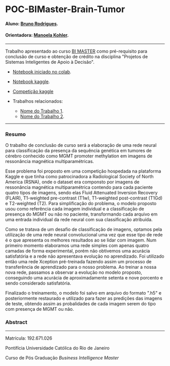 <!-- antes de enviar a versão final, solicitamos que todos os comentários, colocados para orientação ao aluno, sejam removidos do arquivo -->

# POC-BIMaster-Brain-Tumor

#### Aluno: [Bruno Rodrigues](https://github.com/brunorfo).
#### Orientadora: [Manoela Kohler](https://github.com/manoelakohler).

---

Trabalho apresentado ao curso [BI MASTER](https://ica.puc-rio.ai/bi-master) como pré-requisito para conclusão de curso e obtenção de crédito na disciplina "Projetos de Sistemas Inteligentes de Apoio à Decisão".

- [Notebook iniciado no colab](https://github.com/brunorfo/POC-BIMaster-Brain-Tumor/blob/main/TCC_Brain_tumor.ipynb). <!-- caso não aplicável, remover esta linha -->

- [Notebook kaggle](https://github.com/brunorfo/POC-BIMaster-Brain-Tumor/blob/main/notebook1a3375ef89.ipynb). <!-- caso não aplicável, remover esta linha -->

- [Competição kaggle](https://www.kaggle.com/c/rsna-miccai-brain-tumor-radiogenomic-classification)

- Trabalhos relacionados: <!-- caso não aplicável, remover estas linhas -->
    - [Nome do Trabalho 1](https://link_do_trabalho.com).
    - [Nome do Trabalho 2](https://link_do_trabalho.com).

---

### Resumo

<!-- trocar o texto abaixo pelo resumo do trabalho, em português -->

O trabalho de conclusão de curso será a elaboração de uma rede neural para classificação da presença da sequência genética em tumores de cérebro conhecido como MGMT promoter methylation em imagens de ressonância magnética multiparamétricas. 

Esse problema foi proposto em uma competição hospedada na plataforma Kaggle e que tinha como patrocinadora a Radiological Society of North America (RSNA), onde o dataset era componsto por imagens de ressonância magnética multiparamétrica contendo para cada paciente quatro tipos de imagens, sendo elas Fluid Attenuated Inversion Recovery (FLAIR), T1-weighted pre-contrast (T1w), T1-weighted post-contrast (T1Gd) e T2-weighted (T2). Para simplificação do problema, o modelo proposto usou como referência cada imagem individual e a classificação de presença do MGMT ou não no paciente, transformando cada arquivo em uma entrada individual da rede neural com sua classificação atribuída.

Como se tratava de um desafio de classificação de imagens, optamos pela utilização de uma rede neural convolucional uma vez que esse tipo de rede é o que apresenta os melhores resultados ao se lidar com imagem. Num primeiro momento elaboramos uma rede simples com apenas quatro camadas de forma experimental, porém não obtivemos uma acurácia satisfatória e a rede não apresentava evolução no aprendizado. Foi utilizado então uma rede Xception pré-treinada fazendo assim um processo de transferência de aprendizado para o nosso problema. Ao treinar a nossa nova rede, passamos a observar a evolução no modelo proposto, conseguindo uma acurácia de aproximadamente setenta e nove porcento e sendo considerado satisfatória.

Finalizado o treinamento, o modelo foi salvo em arquivo do formato ".h5" e posteriormente restaurado e utilizado para fazer as predições das imagens de teste, obtendo assim as probalidades de cada imagem serem do tipo com presença de MGMT ou não.



### Abstract <!-- Opcional! Caso não aplicável, remover esta seção -->

<!-- trocar o texto abaixo pelo resumo do trabalho, em inglês -->

---

Matrícula: 192.671.026

Pontifícia Universidade Católica do Rio de Janeiro

Curso de Pós Graduação *Business Intelligence Master*

